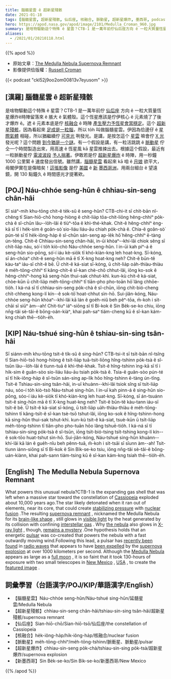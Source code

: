 ```yaml
---
title: 腦髓星雲 ê 超新星殘骸
date: 2021-01-18
tags: [腦髓星雲, 超新星殘骸, 仙后座, 核融合, 脈動星, 超新星爆炸, 墨西哥, podcast, 阿錕]
hero: https://apod.nasa.gov/apod/image/2101/Medulla_Croman_960.jpg
summary: 是啥物驅動這个特殊 ê 星雲？CTB-1 是一萬年前佇仙后座方向 ê 一粒大質量恆星爆炸ê時陣留落來 ê 脹大 ê 氣體殼。
aliases:
  - /2021/01/20210118.html
---
```


{{% apod %}}

- 原始文章：[The Medulla Nebula Supernova Remnant](https://apod.nasa.gov/apod/ap210118.html)
- 影像提供佮版權：[Russell Croman](https://www.rc-astro.com/about.html)

{{< podcast "ckl52j9oo2om00813v7eyusom" >}}

## [漢羅] 腦髓星雲 ê 超新星殘骸

是啥物驅動這个特殊 ê 星雲？CTB-1 是一萬年前佇 [仙后座](https://en.wikipedia.org/wiki/Cassiopeia_(constellation)) 方向 ê 一粒大質量恆星爆炸ê時陣留落來 ê 脹大 ê 氣體殼。這个恆星應該是佇伊核心 ê 元素燒了了後才爆炸 ê。遮 ê 元素本底是佇 [核融合](https://en.wikipedia.org/wiki/Nuclear_fusion) ê 時陣 [產生壓力予恆星會當穩定](http://large.stanford.edu/courses/2011/ph241/olson1/)。這个 [超新星殘骸](https://imagine.gsfc.nasa.gov/science/objects/supernova_remnants.html)，因為看起來 [足成是一粒腦](https://en.wikipedia.org/wiki/Medulla_oblongata)，所以 to̍h 叫做腦髓星雲。伊因為佮邊仔 ê [星際氣體](https://apod.nasa.gov/apod/ap130924.html) 相碰，所以猶繼續佇 [可見光](https://science.nasa.gov/ems/09_visiblelight) 咧發光。是講，是按怎這个 [星雲](https://ui.adsabs.harvard.edu/abs/2018PASJ...70..110K/abstract) 嘛會佇 [X 光](https://science.nasa.gov/ems/11_xrays) 發光呢？這个問題 [到今猶是一个謎](https://www.barkbusters.co.uk/images/articles/7a4120f095480e9f2a2ad2a165d90313.jpg)。有一个假設是講，有一粒活跳跳 ê [脈動星](https://en.wikipedia.org/wiki/Pulsar) 佇仝一个時間製造出來，用高速 ê 恆星風 kā 星雲推捒出去。根據這个假設，最近有一粒脈動星佇 [電波波段](https://science.nasa.gov/ems/05_radiowaves) [予人揣著](https://ui.adsabs.harvard.edu/abs/2019sros.confE.158K/abstract)。伊敢若是佇 [超新星爆炸](https://youtu.be/aysiMbgml5g) ê 時陣，用一秒鐘 1000 公里緊 ê 速度發出信號。雖然講，[腦髓星雲](https://www.gxccd.com/art?id=543&cat=1&lang=409) 看起來 kā 咱 ê [月娘](https://apod.nasa.gov/apod/ap160201.html) 欲平大，毋閣伊實在是傷暗矣！[這張影像](https://www.rc-astro.com/photo/id1222_big.html) 是佇 [美國](https://en.wikipedia.org/wiki/United_States) ê [新](https://youtu.be/unghDml5F_4) [墨西哥洲](https://youtu.be/unghDml5F_4)，用兩台細台 ê 望遠鏡，開 130 點鐘久 ê 時間感光才提著欸。

## [POJ] Náu-chhóe seng-hûn ê chhiau-sin-seng chân-hâi

Sī siáⁿ-mih khu-tōng chit-ê te̍k-sû ê seng-hûn? CTB-chi-it sī chi̍t-bān nî-chêng tī Sian-hiō-chō hong-hiòng ê chi̍t-lia̍p tōa-chit-liōng hêng-chhiⁿ po̍k-chà ê sî-chūn lâu--lo̍h-lâi ê tiùⁿ-tōa ê khì-thé-khak. Chit-ê hêng-chhiⁿ èng-kā sī tī i he̍k-sim ê goân-sò͘ sio-liáu liáu-āu chiah po̍k-chà ê. Chia-ê goân-sò͘ pún-té sī tī he̍k-iông-ha̍p ê sî-chūn sán-seng ap-le̍k hō͘ hêng-chhiⁿ ē-tàng ún-tēng. Chit-ê Chhiau-sin-seng chân-hâi, in-ūi khòaⁿ--khí-lâi chiok sêng sī chi̍t-lia̍p náu, só͘-í to̍h kiò-chò Náu-chhóe seng-hûn. I in-ūi kah piⁿ-á ê seng-hûn sio-pōng, só͘-í iáu kè-sio̍k tī khó-kiàn-kng leh hoat-kng. Sī-kóng, sī án-chóaⁿ chit-ê seng-hûn mā ē tī X-kng hoat-kng neh? Chit-ê būn-tê kàu-taⁿ iáu-sī chi̍t-ê bē. Ū chi̍t-ê ká-siat sī-kóng, ū chi̍t-lia̍p oa̍h-thiàu-thiàu ê me̍h-tōng-chhiⁿ tī kâng-chi̍t-ê sî-kan chè-chō chhut-lâi, iōng ko-sok ê hêng-chhiⁿ-hong kā seng-hûn thui-sak chhut-khì. kun-kù chit-ê ká-siat, chòe-kūn ū chi̍t-lia̍p me̍h-tōng-chhiⁿ tī tiān-pho pho-toān hō͘ lâng chhōe-tio̍h. I ká-ná sī tī chhiau-sin-seng po̍k-chà ê sî-chūn, iōng chi̍t-bió-cheng chi̍t-chheng kong-lí kín--ê sok-tō͘ hoat-chhut sìn-hō. Sui-jiân-kóng, Náu-chhóe seng-hûn khòaⁿ--khí-lâi kā lán ê goe̍h-niû beh pêⁿ-tōa, m̄-koh i si̍t-chāi sī siūⁿ àm--ah! Chit-tiuⁿ iáⁿ-siōng sī tī Bí-kok ê Sin Be̍k-se-ko chiu, iōng nn̄g-tâi sè-tâi-ê bōng-oán-kiàⁿ, khai pah-saⁿ tiám-cheng kū ê sî-kan kám-kng chiah thē--tio̍h-e̍h.

## [KIP] Náu-tshué sing-hûn ê tshiau-sin-sing tsân-hâi

Sī siánn-mih khu-tōng tsit-ê ti̍k-sû ê sing-hûn? CTB-tsi-it sī tsi̍t-bān nî-tsîng tī Sian-hiō-tsō hong-hiòng ê tsi̍t-lia̍p tuā-tsit-liōng hîng-tshinn po̍k-tsà ê sî-tsūn lâu--lo̍h-lâi ê tìunn-tuā ê khì-thé-khak. Tsit-ê hîng-tshinn ìng-kā sī tī i hi̍k-sim ê guân-sòo sio-liáu liáu-āu tsiah po̍k-tsà ê. Tsia-ê guân-sòo pún-té sī tī hi̍k-iông-ha̍p ê sî-tsūn sán-sing ap-li̍k hōo hîng-tshinn ē-tàng ún-tīng. Tsit-ê Tshiau-sin-sing tsân-hâi, in-uī khuànn--khí-lâi tsiok sîng sī tsi̍t-lia̍p náu, sóo-í to̍h kiò-tsò Náu-tshué sing-hûn. I in-uī kah pinn-á ê sing-hûn sio-pōng, sóo-í iáu kè-sio̍k tī khó-kiàn-kng leh huat-kng. Sī-kóng, sī án-tsuánn tsit-ê sing-hûn mā ē tī X-kng huat-kng neh? Tsit-ê būn-tê kàu-tann iáu-sī tsi̍t-ê bē. Ū tsi̍t-ê ká-siat sī-kóng, ū tsi̍t-lia̍p ua̍h-thiàu-thiàu ê me̍h-tōng-tshinn tī kâng-tsi̍t-ê sî-kan tsè-tsō tshut-lâi, iōng ko-sok ê hîng-tshinn-hong kā sing-hûn thui-sak tshut-khì. kun-kù tsit-ê ká-siat, tsuè-kūn ū tsi̍t-lia̍p me̍h-tōng-tshinn tī tiān-pho pho-tuān hōo lâng tshuē-tio̍h. I ká-ná sī tī tshiau-sin-sing po̍k-tsà ê sî-tsūn, iōng tsi̍t-bió-tsing tsi̍t-tshing kong-lí kín--ê sok-tōo huat-tshut sìn-hō. Sui-jiân-kóng, Náu-tshué sing-hûn khuànn--khí-lâi kā lán ê gue̍h-nîu beh pênn-tuā, m̄-koh i si̍t-tsāi sī sīunn àm--ah! Tsit-tiunn iánn-siōng sī tī Bí-kok ê Sin Bi̍k-se-ko tsiu, iōng nn̄g-tâi sè-tâi-ê bōng-uán-kiànn, khai pah-sann tiám-tsing kū ê sî-kan kám-kng tsiah thē--tio̍h-e̍h.

## [English]  The Medulla Nebula Supernova Remnant 

What powers this unusual nebula?CTB-1 is the expanding gas shell that was left when a massive star toward the constellation of [Cassiopeia](https://en.wikipedia.org/wiki/Cassiopeia_(constellation)) exploded about 10,000 years ago.The star likely detonated when it ran out of elements, near its core, that could create [stabilizing pressure](http://large.stanford.edu/courses/2011/ph241/olson1/) with [nuclear fusion](https://en.wikipedia.org/wiki/Nuclear_fusion) .The resulting [supernova remnant](https://imagine.gsfc.nasa.gov/science/objects/supernova_remnants.html) , nicknamed the Medulla Nebula for its [brain-like shape](https://en.wikipedia.org/wiki/Medulla_oblongata) , still glows in [visible light](https://science.nasa.gov/ems/09_visiblelight) by the heat generated by its collision with confining [interstellar gas](https://apod.nasa.gov/apod/ap130924.html) . Why [the nebula](https://ui.adsabs.harvard.edu/abs/2018PASJ...70..110K/abstract) also glows in [X-ray light](https://science.nasa.gov/ems/11_xrays) , though, [remains a mystery](https://www.barkbusters.co.uk/images/articles/7a4120f095480e9f2a2ad2a165d90313.jpg) .One hypothesis holds that an energetic [pulsar](https://en.wikipedia.org/wiki/Pulsar) was co-created that powers the nebula with a fast outwardly moving wind.Following this lead, a pulsar has [recently been found](https://ui.adsabs.harvard.edu/abs/2019sros.confE.158K/abstract) in [radio waves](https://science.nasa.gov/ems/05_radiowaves) that appears to have [been expelled](https://apod.nasa.gov/apod/ap190813.html) by the [supernova explosion](https://youtu.be/aysiMbgml5g) at over 1000 kilometers per second. Although the [Medulla Nebula](https://www.gxccd.com/art?id=543&cat=1&lang=409) appears as large as a [full moon](https://apod.nasa.gov/apod/ap160201.html) , it is so faint that it took 130-hours of exposure with two small telescopes in [New Mexico](https://youtu.be/unghDml5F_4) , [USA](https://en.wikipedia.org/wiki/United_States) , to create the [featured image](https://www.rc-astro.com/photo/id1222_big.html) .

## 詞彙學習（台語漢字/POJ/KIP/華語漢字/English）

- 【腦髓星雲】Náu-chhóe seng-hûn/Náu-tshué sing-hûn/延髓星雲/Medulla Nebula
- 【超新星殘骸】chhiau-sin-seng chân-hâi/tshiau-sin-sing tsân-hâi/超新星殘骸/supernova remnant
- 【仙后座】Sian-hiō-chō/Sian-hiō-tsō/仙后座/the constellation of Cassiopeia
- 【核融合】he̍k-iông-ha̍p/hi̍k-iông-ha̍p/核融合/nuclear fusion
- 【脈動星】me̍h-tōng-chhiⁿ/me̍h-tōng-tshinn/脈衝星、脈動星/pulsar
- 【超新星爆炸】chhiau-sin-seng po̍k-chà/tshiau-sin-sing po̍k-tsà/超新星爆炸/supernova explosion
- 【新墨西哥】Sin Be̍k-se-ko/Sin Bi̍k-se-ko/新墨西哥/New Mexico

{{% /apod %}}
